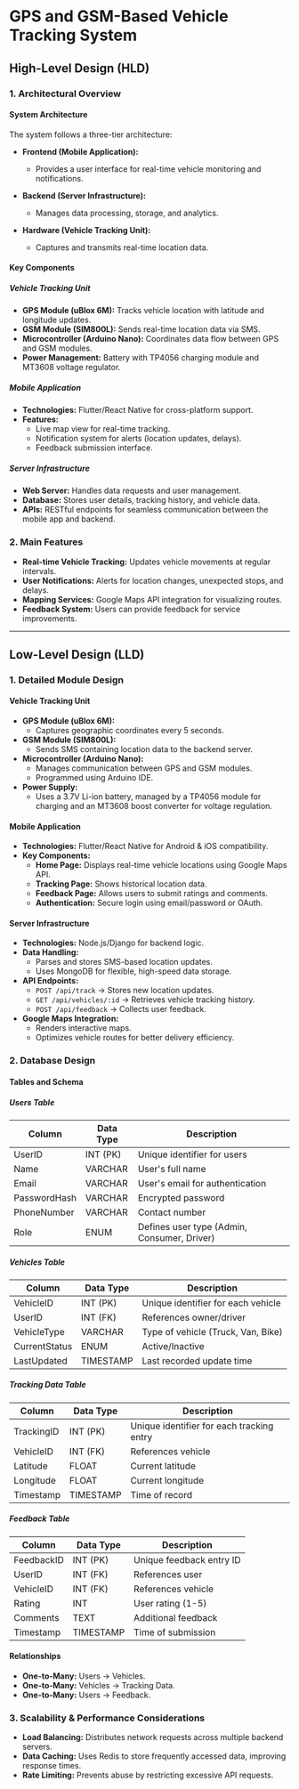 # GPS and GSM-Based Vehicle Tracking System

## High-Level Design (HLD)

### 1. Architectural Overview

#### System Architecture
The system follows a three-tier architecture:

- **Frontend (Mobile Application):**  
  - Provides a user interface for real-time vehicle monitoring and notifications.

- **Backend (Server Infrastructure):**  
  - Manages data processing, storage, and analytics.

- **Hardware (Vehicle Tracking Unit):**  
  - Captures and transmits real-time location data.

#### Key Components

##### Vehicle Tracking Unit
- **GPS Module (uBlox 6M):** Tracks vehicle location with latitude and longitude updates.
- **GSM Module (SIM800L):** Sends real-time location data via SMS.
- **Microcontroller (Arduino Nano):** Coordinates data flow between GPS and GSM modules.
- **Power Management:** Battery with TP4056 charging module and MT3608 voltage regulator.

##### Mobile Application
- **Technologies:** Flutter/React Native for cross-platform support.
- **Features:**  
  - Live map view for real-time tracking.
  - Notification system for alerts (location updates, delays).
  - Feedback submission interface.

##### Server Infrastructure
- **Web Server:** Handles data requests and user management.
- **Database:** Stores user details, tracking history, and vehicle data.
- **APIs:** RESTful endpoints for seamless communication between the mobile app and backend.

### 2. Main Features
- **Real-time Vehicle Tracking:** Updates vehicle movements at regular intervals.
- **User Notifications:** Alerts for location changes, unexpected stops, and delays.
- **Mapping Services:** Google Maps API integration for visualizing routes.
- **Feedback System:** Users can provide feedback for service improvements.

---

## Low-Level Design (LLD)

### 1. Detailed Module Design

#### Vehicle Tracking Unit
- **GPS Module (uBlox 6M):**  
  - Captures geographic coordinates every 5 seconds.
- **GSM Module (SIM800L):**  
  - Sends SMS containing location data to the backend server.
- **Microcontroller (Arduino Nano):**  
  - Manages communication between GPS and GSM modules.
  - Programmed using Arduino IDE.
- **Power Supply:**  
  - Uses a 3.7V Li-ion battery, managed by a TP4056 module for charging and an MT3608 boost converter for voltage regulation.

#### Mobile Application
- **Technologies:** Flutter/React Native for Android & iOS compatibility.
- **Key Components:**  
  - **Home Page:** Displays real-time vehicle locations using Google Maps API.
  - **Tracking Page:** Shows historical location data.
  - **Feedback Page:** Allows users to submit ratings and comments.
  - **Authentication:** Secure login using email/password or OAuth.

#### Server Infrastructure
- **Technologies:** Node.js/Django for backend logic.
- **Data Handling:**  
  - Parses and stores SMS-based location updates.
  - Uses MongoDB for flexible, high-speed data storage.
- **API Endpoints:**  
  - `POST /api/track` → Stores new location updates.
  - `GET /api/vehicles/:id` → Retrieves vehicle tracking history.
  - `POST /api/feedback` → Collects user feedback.
- **Google Maps Integration:**  
  - Renders interactive maps.
  - Optimizes vehicle routes for better delivery efficiency.

### 2. Database Design

#### Tables and Schema

##### Users Table
| Column        | Data Type  | Description                          |
|--------------|-----------|--------------------------------------|
| UserID       | INT (PK)  | Unique identifier for users         |
| Name         | VARCHAR   | User's full name                    |
| Email        | VARCHAR   | User's email for authentication     |
| PasswordHash | VARCHAR   | Encrypted password                  |
| PhoneNumber  | VARCHAR   | Contact number                      |
| Role         | ENUM      | Defines user type (Admin, Consumer, Driver) |

##### Vehicles Table
| Column       | Data Type  | Description                          |
|-------------|-----------|--------------------------------------|
| VehicleID   | INT (PK)  | Unique identifier for each vehicle  |
| UserID      | INT (FK)  | References owner/driver             |
| VehicleType | VARCHAR   | Type of vehicle (Truck, Van, Bike)  |
| CurrentStatus | ENUM    | Active/Inactive                     |
| LastUpdated | TIMESTAMP | Last recorded update time           |

##### Tracking Data Table
| Column       | Data Type  | Description                          |
|-------------|-----------|--------------------------------------|
| TrackingID  | INT (PK)  | Unique identifier for each tracking entry |
| VehicleID   | INT (FK)  | References vehicle                  |
| Latitude    | FLOAT     | Current latitude                    |
| Longitude   | FLOAT     | Current longitude                   |
| Timestamp   | TIMESTAMP | Time of record                      |

##### Feedback Table
| Column       | Data Type  | Description                          |
|-------------|-----------|--------------------------------------|
| FeedbackID  | INT (PK)  | Unique feedback entry ID            |
| UserID      | INT (FK)  | References user                     |
| VehicleID   | INT (FK)  | References vehicle                  |
| Rating      | INT       | User rating (1-5)                   |
| Comments    | TEXT      | Additional feedback                 |
| Timestamp   | TIMESTAMP | Time of submission                  |

#### Relationships
- **One-to-Many:** Users → Vehicles.
- **One-to-Many:** Vehicles → Tracking Data.
- **One-to-Many:** Users → Feedback.

### 3. Scalability & Performance Considerations
- **Load Balancing:** Distributes network requests across multiple backend servers.
- **Data Caching:** Uses Redis to store frequently accessed data, improving response times.
- **Rate Limiting:** Prevents abuse by restricting excessive API requests.


